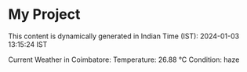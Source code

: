 # My Project

This content is dynamically generated in Indian Time (IST): 2024-01-03 13:15:24 IST


Current Weather in Coimbatore:
Temperature: 26.88 °C
Condition: haze
